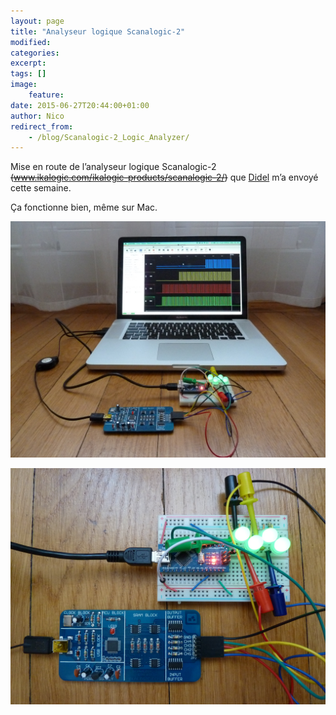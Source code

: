 ```yaml
---
layout: page
title: "Analyseur logique Scanalogic-2"
modified:
categories:
excerpt:
tags: []
image:
    feature:
date: 2015-06-27T20:44:00+01:00
author: Nico
redirect_from:
    - /blog/Scanalogic-2_Logic_Analyzer/
---
```


Mise en route de l’analyseur logique Scanalogic-2 ~~(www.ikalogic.com/ikalogic-products/scanalogic-2/)~~ que [Didel](https://didel.ch/) m’a envoyé cette semaine.

Ça fonctionne bien, même sur Mac.

![](../../files/2015-06-27-Scanalogic-2_Logic_Analyzer/Scanalogic-2_Logic_Analyzer_001.jpg)

![](../../files/2015-06-27-Scanalogic-2_Logic_Analyzer/Scanalogic-2_Logic_Analyzer_002.jpg)
